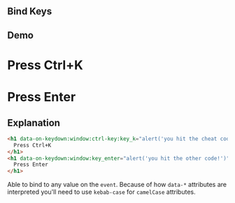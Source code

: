 ## Bind Keys

## Demo

<h1 data-on-keydown:window:ctrl-key:key_k="alert('you hit the cheat code!')">Press Ctrl+K</h1>
<h1 data-on-keydown:window:key_enter="alert('you hit the other code!')">Press Enter</h1>

## Explanation

```html
<h1 data-on-keydown:window:ctrl-key:key_k="alert('you hit the cheat code!')">
  Press Ctrl+K
</h1>
<h1 data-on-keydown:window:key_enter="alert('you hit the other code!')">
  Press Enter
</h1>
```

Able to bind to any value on the `event`. Because of how `data-*` attributes are interpreted you'll need to use `kebab-case` for `camelCase` attributes.
